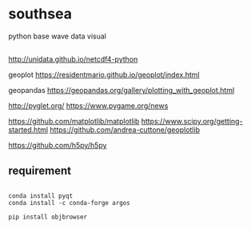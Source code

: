 # southsea
python base wave data visual

## 

http://unidata.github.io/netcdf4-python


geoplot
https://residentmario.github.io/geoplot/index.html

geopandas
https://geopandas.org/gallery/plotting_with_geoplot.html


http://pyglet.org/
https://www.pygame.org/news


https://github.com/matplotlib/matplotlib
https://www.scipy.org/getting-started.html
https://github.com/andrea-cuttone/geoplotlib


https://github.com/h5py/h5py

## requirement


```shell

conda install pyqt
conda install -c conda-forge argos

pip install objbrowser

```

